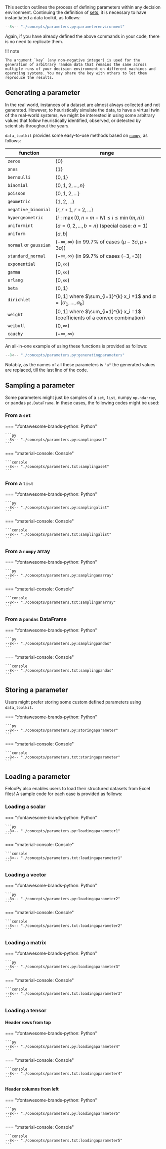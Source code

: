 
This section outlines the process of defining parameters within any decision environment. Continuing the definition of [sets](./sets.md), it is necessary to have instantiated a data toolkit, as follows:

```py
--8<-- "./concepts/parameters.py:parameterenvironment"
```

Again, if you have already defined the above commands in your code, there is no need to replicate them.

!!! note

    The argument `key` (any non-negative integer) is used for the generation of arbitrary random data that remains the same across multiple runs of your decision environment on different machines and operating systems. You may share the key with others to let them reproduce the results.

## Generating a parameter

In the real world, instances of a dataset are almost always collected and not generated. However, to heuristically simulate the data, to have a virtual twin of the real-world systems, we might be interested in using some arbitrary values that follow heuristically identified, observed, or detected by scientists throughout the years.

`data_toolkit` provides some easy-to-use methods based on [`numpy`](https://numpy.org/doc/stable/reference/random/generator.html#distributions), as follows:


| function               | range                                                                        |
| ---------------------- | ---------------------------------------------------------------------------- |
| `zeros`                | $\lbrace 0 \rbrace$                                                          |
| `ones`                 | $\lbrace 1 \rbrace$                                                          |
| `bernoulli`            | $\lbrace 0,1 \rbrace$                                                        |
| `binomial`             | $\lbrace 0,1,2,...,n \rbrace$                                                |
| `poisson`              | $\lbrace 0,1,2,... \rbrace$                                                  |
| `geometric`            | $\lbrace 1,2,... \rbrace$                                                    |
| `negative_binomial`    | $\lbrace r,r+1,r+2,... \rbrace$                                              |
| `hypergeometric`       | $\lbrace i: \max (0,n+m-N) \leqslant i \leqslant \min (m,n) \rbrace$         |
| `uniformint`           | $\lbrace a=0,2,...,b=n \rbrace$ (special case: $a=1$)                        |
| `uniform`              | $[a,b]$                                                                      |
| `normal` or `gaussian` | $(-\infty, \infty)$ (in 99.7% of cases $(\mu -3\sigma, \mu +3\sigma)$)       |
| `standard_normal`      | $(-\infty, \infty)$ (in 99.7% of cases $( -3, +3)$)                          |
| `exponential`          | $[0, \infty)$                                                                |
| `gamma`                | $[0, \infty)$                                                                |
| `erlang`               | $[0, \infty)$                                                                |
| `beta`                 | $(0,1)$                                                                      |
| `dirichlet`            | $[0,1]$ where $\sum_{i=1}^{k} x_i =1$ and $\alpha=[\alpha_1,...,\alpha_{k}]$ |
| `weight`               | $[0,1]$ where $\sum_{i=1}^{k} x_i =1$ (coefficients of a convex combination)                                       |
| `weibull`              | $(0,\infty)$                                                                 |
| `cauchy`               | $(-\infty, \infty)$                                                          |

An all-in-one example of using these functions is provided as follows:


```py
--8<-- "./concepts/parameters.py:generatingparameters"
```

Notably, as the names of all these parameters is `"a"` the generated values are replaced, till the last line of the code.

## Sampling a parameter

Some parameters might just be samples of a `set`, `list`, numpy `np.ndarray`, or pandas `pd.DataFrame`. In these cases, the following codes might be used:

### From a `set`


=== ":fontawesome-brands-python: Python"

    ```py
    --8<-- "./concepts/parameters.py:samplingaset"
    ```

=== ":material-console: Console"

    ```console
    --8<-- "./concepts/parameters.txt:samplingaset"
    ```

### From a `list`

=== ":fontawesome-brands-python: Python"

    ```py
    --8<-- "./concepts/parameters.py:samplingalist"
    ```

=== ":material-console: Console"

    ```console
    --8<-- "./concepts/parameters.txt:samplingalist"
    ```


### From a `numpy` array

=== ":fontawesome-brands-python: Python"

    ```py
    --8<-- "./concepts/parameters.py:samplinganarray"
    ```

=== ":material-console: Console"

    ```console
    --8<-- "./concepts/parameters.txt:samplinganarray"
    ```

### From a `pandas` DataFrame

=== ":fontawesome-brands-python: Python"

    ```py
    --8<-- "./concepts/parameters.py:samplingpandas"
    ```

=== ":material-console: Console"

    ```console
    --8<-- "./concepts/parameters.txt:samplingpandas"
    ```

## Storing a parameter


Users might prefer storing some custom defined parameters using `data_toolkit`.


=== ":fontawesome-brands-python: Python"

    ```py
    --8<-- "./concepts/parameters.py:storingaparameter"
    ```

=== ":material-console: Console"

    ```console
    --8<-- "./concepts/parameters.txt:storingaparameter"
    ```

## Loading a parameter


FelooPy also enables users to load their structured datasets from Excel files! A sample code for each case is provided as follows:

### Loading a scalar

=== ":fontawesome-brands-python: Python"

    ```py
    --8<-- "./concepts/parameters.py:loadingaparameter1"
    ```

=== ":material-console: Console"

    ```console
    --8<-- "./concepts/parameters.txt:loadingaparameter1"
    ```

### Loading a vector


=== ":fontawesome-brands-python: Python"

    ```py
    --8<-- "./concepts/parameters.py:loadingaparameter2"
    ```

=== ":material-console: Console"

    ```console
    --8<-- "./concepts/parameters.txt:loadingaparameter2"
    ```

### Loading a matrix


=== ":fontawesome-brands-python: Python"

    ```py
    --8<-- "./concepts/parameters.py:loadingaparameter3"
    ```

=== ":material-console: Console"

    ```console
    --8<-- "./concepts/parameters.txt:loadingaparameter3"
    ```

### Loading a tensor


#### Header rows from top

=== ":fontawesome-brands-python: Python"

    ```py
    --8<-- "./concepts/parameters.py:loadingaparameter4"
    ```

=== ":material-console: Console"

    ```console
    --8<-- "./concepts/parameters.txt:loadingaparameter4"
    ```

#### Header columns from left

=== ":fontawesome-brands-python: Python"

    ```py
    --8<-- "./concepts/parameters.py:loadingaparameter5"
    ```

=== ":material-console: Console"

    ```console
    --8<-- "./concepts/parameters.txt:loadingaparameter5"
    ```

